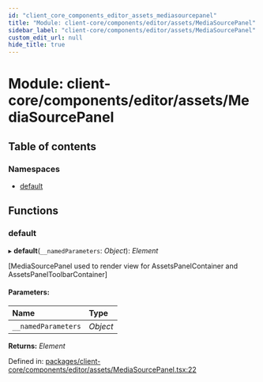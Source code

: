 ```yaml
---
id: "client_core_components_editor_assets_mediasourcepanel"
title: "Module: client-core/components/editor/assets/MediaSourcePanel"
sidebar_label: "client-core/components/editor/assets/MediaSourcePanel"
custom_edit_url: null
hide_title: true
---
```


# Module: client-core/components/editor/assets/MediaSourcePanel

## Table of contents

### Namespaces

- [default](client_core_components_editor_assets_mediasourcepanel.default.md)

## Functions

### default

▸ **default**(`__namedParameters`: *Object*): *Element*

[MediaSourcePanel used to render view for AssetsPanelContainer and AssetsPanelToolbarContainer]

#### Parameters:

Name | Type |
:------ | :------ |
`__namedParameters` | *Object* |

**Returns:** *Element*

Defined in: [packages/client-core/components/editor/assets/MediaSourcePanel.tsx:22](https://github.com/xr3ngine/xr3ngine/blob/5a0f83ed8/packages/client-core/components/editor/assets/MediaSourcePanel.tsx#L22)
